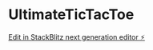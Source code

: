 # UltimateTicTacToe

[Edit in StackBlitz next generation editor ⚡️](https://stackblitz.com/~/github.com/Galygious/UltimateTicTacToe)